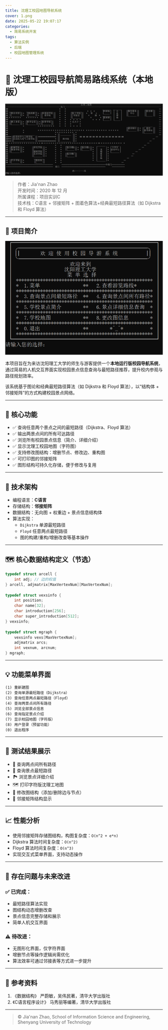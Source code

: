 ```yaml
---
title: 沈理工校园地图导航系统
cover: 1.png
date: 2025-05-22 19:07:17
categories:
  - 简易系统开发
tags:
  - 算法实例
  - 后端
  - 校园地图管理系统
---
```


# 🧭 沈理工校园导航简易路线系统（本地版）

![预览图](1.png)

> 作者：Jia'nan Zhao  
> 开发时间：2020 年 12 月  
> 所属课程：项目实训C  
> 技术栈：C语言 + 邻接矩阵 + 图着色算法+经典最短路径算法（如 Dijkstra 和 Floyd 算法）


---

## 📌 项目简介

![预览图](2.png)

本项目旨在为来访沈阳理工大学的师生与游客提供一个**本地运行版校园导航系统**，通过简易的人机交互界面实现校园景点信息查询与最短路径推荐，提升校内参观与路径规划效率。

该系统基于图论和经典最短路径算法（如 Dijkstra 和 Floyd 算法），以“结构体 + 邻接矩阵”的方式构建校园景点网络。

---

## 🎯 核心功能

- ✅ 查询任意两个景点之间的最短路径（Dijkstra、Floyd 算法）
- ✅ 输出两景点间的所有可达路径
- ✅ 浏览所有校园景点信息（简介、详细介绍）
- ✅ 显示沈理工校园地图（字符图）
- ✅ 支持修改图结构：增删节点、修改边、重构图
- ✅ 可打印图的邻接矩阵
- ✅ 图形结构可持久化存储，便于修改与复用

---

## 🧱 技术架构

- 编程语言：**C语言**
- 存储结构：**邻接矩阵**
- 数据结构：无向图 + 权重边 + 景点信息结构体
- 算法实现：
  - `Dijkstra` 单源最短路径
  - `Floyd` 任意两点最短路径
  - 图的构建/重构/增删改查等基本操作

---

## 🗺️ 核心数据结构定义（节选）

```c
typedef struct arcell {
    int adj; // 边的权值
} arcell, adjmatrix[MaxVertexNum][MaxVertexNum];

typedef struct vexsinfo {
    int position;
    char name[32];
    char introduction[256];
    char super_introduction[512];
} vexsinfo;

typedef struct mgraph {
    vexsinfo vexs[MaxVertexNum];
    adjmatrix arcs;
    int vexnum, arcnum;
} mgraph;
```

---

## 💡 功能菜单界面

```text
(1) 重新建图
(2) 查询单源最短路径（Dijkstra）
(3) 查询任意两点最短路径（Floyd）
(4) 查询两景点间所有路径
(5) 浏览全部景点信息
(6) 查询指定景点介绍
(7) 显示校园地图（字符版）
(8) 用户登录（预留功能）
(0) 退出程序
```

---

## 🧪 测试结果展示

- 🌉 查询两点间所有路径
- 📍 查询景点最短路径
- 🏞️ 浏览景点详细介绍
- 🗺️ 打印字符版沈理工地图
- 🧰 修改图结构（添加/删除边与节点）
- 📑 邻接矩阵结构显示

---

## 📈 性能分析

- 使用邻接矩阵存储图结构，构图复杂度：`O(n^2 + e*n)`
- Dijkstra 算法时间复杂度：`O(n^2)`
- Floyd 算法时间复杂度：`O(n^3)`
- 实现交互式菜单界面，支持动态操作

---

## 🔧 存在问题与未来改进

### ✅ 已完成：
- 最短路径算法实现
- 图结构动态增删改查
- 景点信息完整存储和展示
- 简单人机交互界面

### ⚠️ 待改进：
- 无图形化界面，仅字符界面
- 增删节点等操作逻辑尚需优化
- 算法效率可通过邻接表等方式进一步提升

---

## 📝 参考资料

1. 《数据结构》 严蔚敏，吴伟民著，清华大学出版社
2. 《C语言程序设计》 马秀丽等编著，清华大学出版社

---


> © Jia'nan Zhao, School of Information Science and Engineering, Shenyang University of Technology
